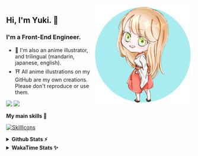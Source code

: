 <img style="width:270px;" align="right" src="./asset/image/yuki16bit-chibi-avatar.png">

## Hi, I'm Yuki. 🍋

### I'm a Front-End Engineer.

- 🍡 I'm also an anime illustrator, and trilingual (mandarin, japanese, english).
- ⛩ All anime illustrations on my GitHub are my own creations. Please don't reproduce or use them.

[![](https://img.shields.io/badge/Codesandbox-040404?style=for-the-badge&logo=codesandbox&logoColor=DBDBDB)](https://codesandbox.io/u/yuki16bit)
[![](https://img.shields.io/badge/Codepen-000000?style=for-the-badge&logo=codepen&logoColor=white)](https://codepen.io/yuki16bit)

**My main skills 🎋**

[![SkillIcons](https://skillicons.dev/icons?i=react,redux,ts,js,next,tailwind,css,mui,html,vite,py,docker,gcp,aws,figma)](https://skillicons.dev)

<details>
  <summary><b>Github Stats ⚡</b></summary>

![Yuki's GitHub stats](https://github-readme-stats.vercel.app/api?username=yuki16bit&theme=tokyonight&count_private=true&line_height=20)
![Yuki's top langs](https://github-readme-stats.vercel.app/api/top-langs/?username=yuki16bit&theme=tokyonight&count_private=true&layout=compact)

</details>

<details>
  <summary><b>WakaTime Stats ✨</b></summary>

<!--START_SECTION:waka-->
**I'm a Night 🦉** 

```text
🌞 Morning                1 commits           ░░░░░░░░░░░░░░░░░░░░░░░░░   00.28 % 
🌆 Daytime                135 commits         █████████░░░░░░░░░░░░░░░░   37.71 % 
🌃 Evening                150 commits         ██████████░░░░░░░░░░░░░░░   41.90 % 
🌙 Night                  72 commits          █████░░░░░░░░░░░░░░░░░░░░   20.11 % 
```


📊 **This Week I Spent My Time On** 

```text
🕑︎ Time Zone: Asia/Taipei

🐱‍💻 Projects: 
news-spark-frontend      16 hrs 8 mins       ███████████████████████░░   91.61 % 
LumiTure-FE              42 mins             █░░░░░░░░░░░░░░░░░░░░░░░░   03.99 % 
milecoolab-frontend      26 mins             █░░░░░░░░░░░░░░░░░░░░░░░░   02.46 % 
2023-hk-EnterpriseSearchP11 mins             ░░░░░░░░░░░░░░░░░░░░░░░░░   01.08 % 
yuki                     5 mins              ░░░░░░░░░░░░░░░░░░░░░░░░░   00.56 % 
```


 Last Updated on 30/11/2024 20:20:38 UTC
<!--END_SECTION:waka-->
</details>
